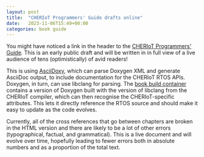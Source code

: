 ```yaml
---
layout: post
title:  "CHERIoT Programmers' Guide drafts online"
date:   2023-11-06T15:49+00:00
categories: book guide
---
```


You might have noticed a link in the header to the [CHERIoT Programmers' Guide](https://cheriot.org/book).
This is an early public draft and will be written in in full view of a live audience of tens (optimistically) of avid readers!

This is using [AsciiDoxy](https://asciidoxy.org), which can parse Doxygen XML and generate AsciiDoc output, to include documentation for the CHERIoT RTOS APIs.
Doxygen, in turn, can use libclang for parsing.
The [book build container](https://github.com/CHERIoT-Platform/book/pkgs/container/book-build-container) contains a version of Doxygen built with the version of libclang from the CHERIoT compiler, which can then recognise the CHERIoT-specific attributes.
This lets it directly reference the RTOS source and should make it easy to update as the code evolves.

Currently, all of the cross references that go between chapters are broken in the HTML version and there are likely to be a lot of other errors (typographical, factual, and grammatical).
This is a live document and will evolve over time, hopefully leading to fewer errors both in absolute numbers and as a proportion of the total text.

